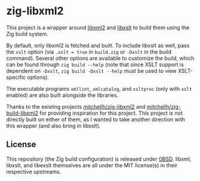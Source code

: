 # zig-libxml2

This project is a wrapper around
[libxml2](https://gitlab.gnome.org/GNOME/libxml2) and
[libxslt](https://gitlab.gnome.org/GNOME/libxslt) to build them using the Zig
build system.

By default, only libxml2 is fetched and built. To include libxslt as well, pass
the `xslt` option (via `.xslt = true` in `build.zig` or `-Dxslt` in the build
command). Several other options are available to customize the build, which can
be found through `zig build --help` (note that since XSLT support is dependent
on `-Dxslt`, `zig build -Dxslt --help` must be used to view XSLT-specific
options).

The executable programs `xmllint`, `xmlcatalog`, and `xsltproc` (only with
`xslt` enabled) are also built alongside the libraries.

Thanks to the existing projects
[mitchellh/zig-libxml2](https://github.com/mitchellh/zig-libxml2) and
[mitchellh/zig-build-libxml2](https://github.com/mitchellh/zig-build-libxml2/)
for providing inspiration for this project. This project is not directly built
on either of them, as I wanted to take another direction with this wrapper (and
also bring in libxslt).

## License

This repository (the Zig build configuration) is released under
[0BSD](https://spdx.org/licenses/0BSD.html). libxml, libxslt, and libexslt
themselves are all under the MIT license(s) in their respective upstreams.
